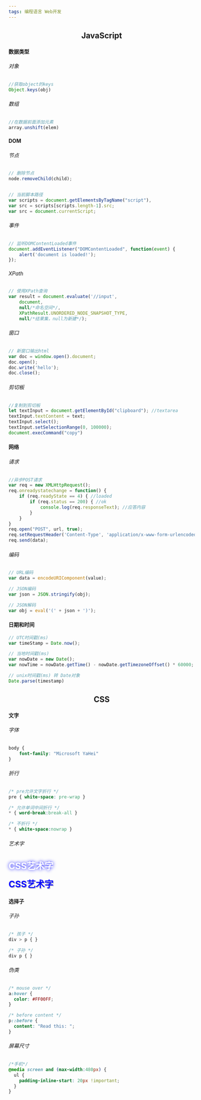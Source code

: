 ```yaml
---
tags: 编程语言 Web开发
---
```




## <center>JavaScript</center>

#### 数据类型

###### 对象

```js
//获取object的keys
Object.keys(obj)
```

###### 数组

```js
//在数据前面添加元素
array.unshift(elem)
```

#### DOM

###### 节点

```js
// 删除节点
node.removeChild(child);


// 当前脚本路径
var scripts = document.getElementsByTagName("script"),
var src = scripts[scripts.length-1].src;
var src = document.currentScript;
```

###### 事件

```js
// 监听DOMContentLoaded事件
document.addEventListener("DOMContentLoaded", function(event) {
    alert('document is loaded!');
});
```

###### XPath

```js
// 使用XPath查询
var result = document.evaluate('//input',
    document,
    null/*命名空间*/,
    XPathResult.UNORDERED_NODE_SNAPSHOT_TYPE,
    null/*结果集，null为新建*/);
```

###### 窗口

```js
// 新窗口输出html
var doc = window.open().document;
doc.open();
doc.write('hello');
doc.close();
```

###### 剪切板

```js
//复制到剪切板
let textInput = document.getElementById("clipboard"); //textarea
textInput.textContent = text;
textInput.select();
textInput.setSelectionRange(0, 100000);
document.execCommand("copy")
```

#### 网络

###### 请求

```js
//异步POST请求
var req = new XMLHttpRequest();
req.onreadystatechange = function() {
    if (req.readyState == 4) { //loaded
        if (req.status == 200) { //ok
            console.log(req.responseText); //应答内容
        }
    }
}   
req.open("POST", url, true);
req.setRequestHeader('Content-Type', 'application/x-www-form-urlencoded')
req.send(data);
```

###### 编码

```js
// URL编码
var data = encodeURIComponent(value);

// JSON编码
var json = JSON.stringify(obj);

// JSON解码
var obj = eval('(' + json + ')');
```


#### 日期和时间
```js
// UTC时间戳(ms)
var timeStamp = Date.now();

// 当地时间戳(ms)
var nowDate = new Date();
var nowTime = nowDate.getTime() - nowDate.getTimezoneOffset() * 60000;

// unix时间戳(ms) 转 Date对象
Date.parse(timestamp)
```

## <center>CSS</center>

#### 文字

###### 字体

```css
body {
    font-family: "Microsoft YaHei"
}
```

###### 折行

```css
/* pre允许文字折行 */
pre { white-space: pre-wrap }

/* 允许单词中间折行 */
* { word-break:break-all }

/* 不折行 */
* { white-space:nowrap }
```

###### 艺术字

<font style="font-size:24px;font-weight:700; color:#fff; text-shadow:0px 0px 10px blue;">CSS艺术字</font>

<font style="font-size:24px;font-weight:700; color:blue; text-shadow:2px 2px 0px #ccc;">CSS艺术字</font>

#### 选择子

###### 子孙

```css
/* 孩子 */
div > p { }

/* 子孙 */
div p { }
```

###### 伪类

```css
/* mouse over */
a:hover {
  color: #FF00FF;
}

/* before content */
p::before {
  content: "Read this: ";
}
```

###### 屏幕尺寸

```css
/*手机*/
@media screen and (max-width:480px) {
  ul {
    padding-inline-start: 20px !important;
  }
}
```

